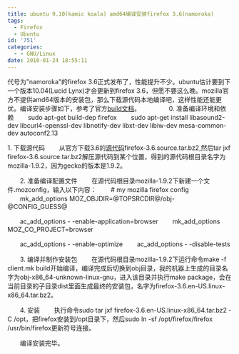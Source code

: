 ```yaml
---
title: ubuntu 9.10(kamic koala) amd64编译安装firefox 3.6(namoroka)
tags:
  - Firefox
  - Ubuntu
id: '751'
categories:
  - - GNU/Linux
date: 2010-01-24 18:55:11
---
```


代号为"namoroka"的firefox 3.6正式发布了，性能提升不少。ubuntu估计要到下一个版本10.04(Lucid Lynx)才会更新到firefox 3.6，但愿不要这么晚。mozilla官方不提供amd64版本的安装包，那么下载源代码本地编译吧，这样性能还能更优。编译安装步骤如下，参考了官方[build文档](https://developer.mozilla.org/En/Developer_Guide/Build_Instructions)。
　　
　　0. 准备编译环境和依赖
　　sudo apt-get build-dep firefox
　　sudo apt-get install libasound2-dev libcurl4-openssl-dev libnotify-dev libxt-dev libiw-dev mesa-common-dev autoconf2.13
<!-- more -->
1\. 下载源代码
　　从官方下载3.6的[源代码](http://releases.mozilla.org/pub/mozilla.org/firefox/releases/3.6/source/)firefox-3.6.source.tar.bz2,然后tar jxf firefox-3.6.source.tar.bz2解压源代码到某个位置，得到的源代码根目录名字为mozilla-1.9.2，因为gecko的版本是1.9.2。

　　2. 准备编译配置文件
　　在源代码根目录mozilla-1.9.2下新建一个文件.mozconfig，输入以下内容：
　　# my mozilla firefox config
　　mk_add_options MOZ_OBJDIR=@TOPSRCDIR@/obj-@CONFIG_GUESS@

　　ac_add_options - -enable-application=browser
　　mk_add_options MOZ_CO_PROJECT=browser

　　ac_add_options - -enable-optimize
　　ac_add_options - -disable-tests

　　3. 编译并制作安装包
　　在源代码根目录mozilla-1.9.2下运行命令make -f client.mk build开始编译，编译完成后切换到obj目录，我的机器上生成的目录名字为obj-x86_64-unknown-linux-gnu，进入该目录并执行make package，会在当前目录的子目录dist里面生成最终的安装包，名字为firefox-3.6.en-US.linux-x86_64.tar.bz2。

　　4. 安装
　　执行命令sudo tar jxf firefox-3.6.en-US.linux-x86_64.tar.bz2 -C /opt，把firefox安装到/opt目录下，然后sudo ln -sf /opt/firefox/firefox /usr/bin/firefox更新符号连接。

　　编译安装完毕。